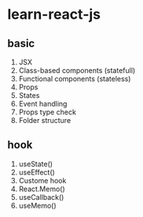# learn-react-js

## basic

1. JSX
2. Class-based components (statefull)
3. Functional components (stateless)
4. Props
5. States
6. Event handling
7. Props type check
8. Folder structure

## hook

1. useState()
2. useEffect()
3. Custome hook
4. React.Memo()
5. useCallback()
6. useMemo()
